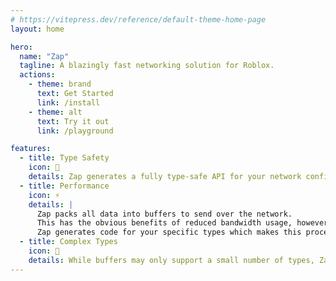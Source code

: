 ```yaml
---
# https://vitepress.dev/reference/default-theme-home-page
layout: home

hero:
  name: "Zap"
  tagline: A blazingly fast networking solution for Roblox.
  actions:
    - theme: brand
      text: Get Started
      link: /install
    - theme: alt
      text: Try it out
      link: /playground

features:
  - title: Type Safety
    icon: 🔐
    details: Zap generates a fully type-safe API for your network configuration. This means full intellisense support with autocomplete and type checking.
  - title: Performance
    icon: ⚡
    details: |
      Zap packs all data into buffers to send over the network.
      This has the obvious benefits of reduced bandwidth usage, however the serialization and deserialization process is typically quite slow.
      Zap generates code for your specific types which makes this process blazingly fast.
  - title: Complex Types
    icon: 🔎
    details: While buffers may only support a small number of types, Zap has complex type support.
---
```



